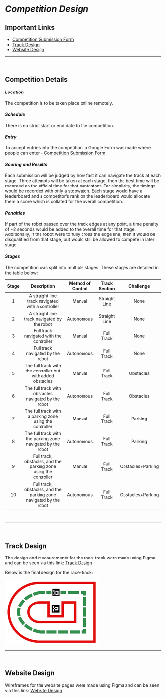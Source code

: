 # _Competition Design_

## Important Links
* [Competition Submission Form](https://forms.gle/LDLXWPZB9BomwcrW8)
* [Track Design](https://www.figma.com/file/p5jf9avmuazf1W6wpArfBC/Track-Design?node-id=0%3A1&t=aimGM4e57DGKQQKU-1)
* [Website Design](https://www.figma.com/file/f0m3vaIETOb2ZpTYRg89y4/Robot-Competition-Website?node-id=0%3A1)

---
<br>

## Competition Details
#### _Location_
The competition is to be taken place online remotely.

#### _Schedule_
There is no strict start or end date to the competition.

#### _Entry_
To accept entries into the competition, a Google Form was made where people can enter - [Competition Submission Form](https://forms.gle/LDLXWPZB9BomwcrW8)

#### _Scoring and Results_
Each submission will be judged by how fast it can navigate the track at each stage. Three attempts will be taken at each stage, then the best time will be recorded as the official time for that contestant. For simplicity, the timings would be recorded with only a stopwatch. Each stage would have a leaderboard and a competitor’s rank on the leaderboard would allocate them a score which is collated for the overall competition.

#### _Penalties_
If part of the robot passed over the track edges
at any point, a time penalty of +2 seconds would be added to the overall time for that stage. Additionally, if the robot were to fully cross the edge line, then it would be disqualified from that stage, but would still be allowed to compete in later stage.

#### _Stages_
The competition was split into multiple stages. These stages are detailed in the table below:

| Stage |                             Description                            | Method of Control | Track Section |     Challenge     |
|:-----:|:------------------------------------------------------------------:|:-----------------:|:-------------:|:-----------------:|
|   1   |         A straight line track navigated with a controller          |       Manual      | Straight Line |       None        |
|   2   |            A straight line track navigated by the robot            |     Autonomous    | Straight Line |       None        |
|   3   |              Full track navigated with the controller              |       Manual      |   Full Track  |       None        |
|   4   |                  Full track navigated by the robot                 |     Autonomous    |   Full Track  |       None        |
|   5   |     The full track with the controller but with added obstacles    |       Manual      |   Full Track  |     Obstacles     |
|   6   |        The full track with obstacles navigated by the robot        |     Autonomous    |   Full Track  |     Obstacles     |
|   7   |       The full track with a parking zone using the controller      |       Manual      |   Full Track  |      Parking      |
|   8   |     The full track with the parking zone navigated by the robot    |     Autonomous    |   Full Track  |      Parking      |
|   9   |  Full track, obstacles, and the parking zone using the controller  |       Manual      |   Full Track  | Obstacles+Parking |
|   10  | Full track, obstacles, and the parking zone navigated by the robot |     Autonomous    |   Full Track  | Obstacles+Parking |

<br>

--- 
<br>

## Track Design
The design and measurements for the race-track were made using Figma and can be seen via this link: [Track Design](https://www.figma.com/file/p5jf9avmuazf1W6wpArfBC/Track-Design?node-id=0%3A1&t=aimGM4e57DGKQQKU-1)

Below is the final design for the race-track:

<img src="../../dissertation/images/final_track_design.png" alt= "Final Track Design" width="300" height="auto">

---
<br>

## Website Design
Wireframes for the website pages were made using Figma and can be seen via this link: [Website Design](https://www.figma.com/file/f0m3vaIETOb2ZpTYRg89y4/Robot-Competition-Website?node-id=0%3A1)